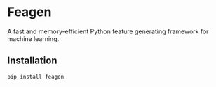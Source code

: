 # Feagen
A fast and memory-efficient Python feature generating framework for machine learning.

## Installation
```
pip install feagen
```

